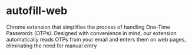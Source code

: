 # autofill-web
Chrome extension that simplifies the process of handling One-Time Passwords (OTPs). Designed with convenience in mind, our extension automatically reads OTPs from your email and enters them on web pages, eliminating the need for manual entry

